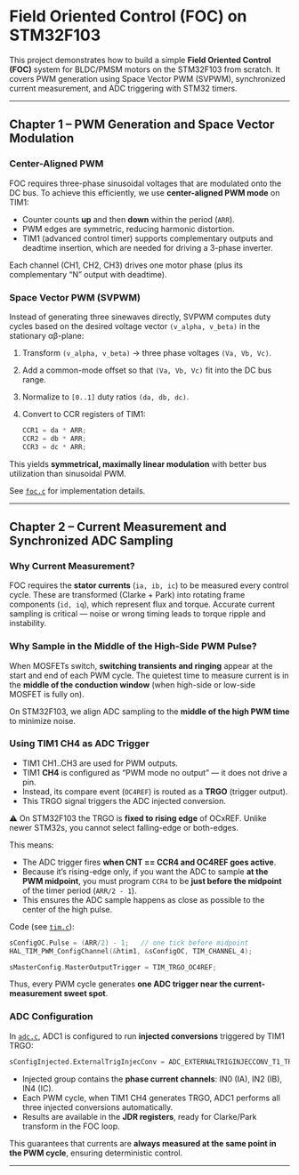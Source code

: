 # Field Oriented Control (FOC) on STM32F103

This project demonstrates how to build a simple **Field Oriented Control (FOC)** system for BLDC/PMSM motors on the STM32F103 from scratch.
It covers PWM generation using Space Vector PWM (SVPWM), synchronized current measurement, and ADC triggering with STM32 timers.

---

## Chapter 1 – PWM Generation and Space Vector Modulation

### Center-Aligned PWM

FOC requires three-phase sinusoidal voltages that are modulated onto the DC bus. To achieve this efficiently, we use **center-aligned PWM mode** on TIM1:

* Counter counts **up** and then **down** within the period (`ARR`).
* PWM edges are symmetric, reducing harmonic distortion.
* TIM1 (advanced control timer) supports complementary outputs and deadtime insertion, which are needed for driving a 3-phase inverter.

Each channel (CH1, CH2, CH3) drives one motor phase (plus its complementary “N” output with deadtime).

### Space Vector PWM (SVPWM)

Instead of generating three sinewaves directly, SVPWM computes duty cycles based on the desired voltage vector `(v_alpha, v_beta)` in the stationary αβ-plane:

1. Transform `(v_alpha, v_beta)` → three phase voltages `(Va, Vb, Vc)`.
2. Add a common-mode offset so that `(Va, Vb, Vc)` fit into the DC bus range.
3. Normalize to `[0..1]` duty ratios `(da, db, dc)`.
4. Convert to CCR registers of TIM1:

   ```c
   CCR1 = da * ARR;
   CCR2 = db * ARR;
   CCR3 = dc * ARR;
   ```

This yields **symmetrical, maximally linear modulation** with better bus utilization than sinusoidal PWM.

See [`foc.c`](./foc.c) for implementation details.

---

## Chapter 2 – Current Measurement and Synchronized ADC Sampling

### Why Current Measurement?

FOC requires the **stator currents** (`ia, ib, ic`) to be measured every control cycle. These are transformed (Clarke + Park) into rotating frame components (`id, iq`), which represent flux and torque.
Accurate current sampling is critical — noise or wrong timing leads to torque ripple and instability.

### Why Sample in the Middle of the High-Side PWM Pulse?

When MOSFETs switch, **switching transients and ringing** appear at the start and end of each PWM cycle.
The quietest time to measure current is in the **middle of the conduction window** (when high-side or low-side MOSFET is fully on).

On STM32F103, we align ADC sampling to the **middle of the high PWM time** to minimize noise.

### Using TIM1 CH4 as ADC Trigger

* TIM1 CH1..CH3 are used for PWM outputs.
* TIM1 **CH4** is configured as “PWM mode no output” — it does not drive a pin.
* Instead, its compare event (`OC4REF`) is routed as a **TRGO** (trigger output).
* This TRGO signal triggers the ADC injected conversion.

⚠️ On STM32F103 the TRGO is **fixed to rising edge** of OCxREF. Unlike newer STM32s, you cannot select falling-edge or both-edges.

This means:

* The ADC trigger fires **when CNT == CCR4 and OC4REF goes active**.
* Because it’s rising-edge only, if you want the ADC to sample **at the PWM midpoint**, you must program `CCR4` to be **just before the midpoint** of the timer period (`ARR/2 - 1`).
* This ensures the ADC sample happens as close as possible to the center of the high pulse.

Code (see [`tim.c`](./tim.c)):

```c
sConfigOC.Pulse = (ARR/2) - 1;   // one tick before midpoint
HAL_TIM_PWM_ConfigChannel(&htim1, &sConfigOC, TIM_CHANNEL_4);

sMasterConfig.MasterOutputTrigger = TIM_TRGO_OC4REF;
```

Thus, every PWM cycle generates **one ADC trigger near the current-measurement sweet spot**.

### ADC Configuration

In [`adc.c`](./adc.c), ADC1 is configured to run **injected conversions** triggered by TIM1 TRGO:

```c
sConfigInjected.ExternalTrigInjecConv = ADC_EXTERNALTRIGINJECCONV_T1_TRGO;
```

* Injected group contains the **phase current channels**: IN0 (IA), IN2 (IB), IN4 (IC).
* Each PWM cycle, when TIM1 CH4 generates TRGO, ADC1 performs all three injected conversions automatically.
* Results are available in the **JDR registers**, ready for Clarke/Park transform in the FOC loop.

This guarantees that currents are **always measured at the same point in the PWM cycle**, ensuring deterministic control.

---